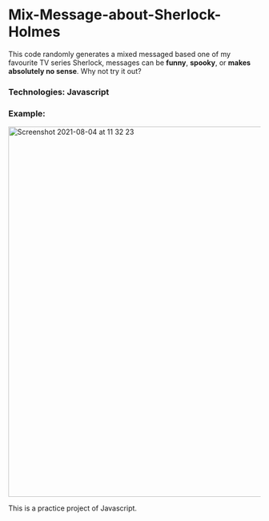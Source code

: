 # Mix-Message-about-Sherlock-Holmes
This code randomly generates a mixed messaged based one of my favourite TV series Sherlock, messages can be __funny__, __spooky__, or __makes absolutely no sense__. Why not try it out?
### Technologies: Javascript
### Example:
<img width="738" alt="Screenshot 2021-08-04 at 11 32 23" src="https://user-images.githubusercontent.com/83700920/128166766-6a02fa89-cdfa-4704-aaf7-f0a1ef257975.png">

This is a practice project of Javascript. 
